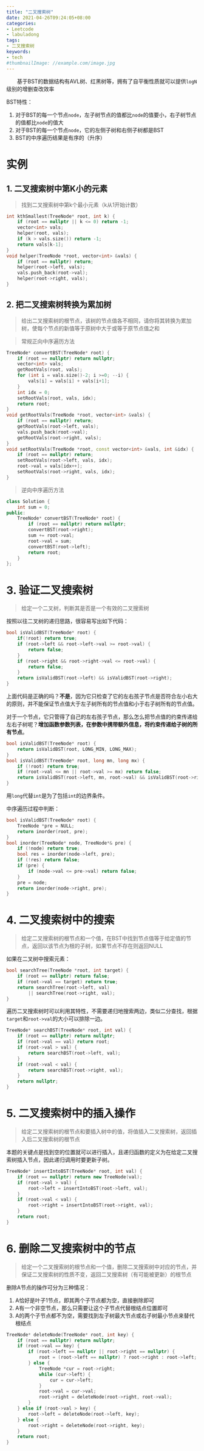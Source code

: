```yaml
---
title: "二叉搜索树"
date: 2021-04-26T09:24:05+08:00
categories:
- Leetcode
- labuladong
tags:
- 二叉搜索树
keywords:
- tech
#thumbnailImage: //example.com/image.jpg
---
```

　　基于BST的数据结构有AVL树、红黑树等，拥有了自平衡性质就可以提供`logN` 级别的增删查改效率
<!--more-->
BST特性：
1. 对于BST的每一个节点`node`，左子树节点的值都比`node`的值要小，右子树节点的值都比`node`的值大
2. 对于BST的每一个节点`node`，它的左侧子树和右侧子树都是BST
3. BST的中序遍历结果是有序的（升序）

# 实例
## 1. 二叉搜索树中第K小的元素
> 找到二叉搜索树中第k个最小元素（k从1开始计数）

```cpp
int kthSmallest(TreeNode* root, int k) {
    if (root == nullptr || k <= 0) return -1;
    vector<int> vals;
    helper(root, vals);
    if (k > vals.size()) return -1;
    return vals[k-1];
}
void helper(TreeNode *root, vector<int> &vals) {
    if (root == nullptr) return;
    helper(root->left, vals);
    vals.push_back(root->val);
    helper(root->right, vals);
}
```

## 2. 把二叉搜索树转换为累加树
> 给出二叉搜索树的根节点，该树的节点值各不相同，请你将其转换为累加树，使每个节点的新值等于原树中大于或等于原节点值之和

> 常规正向中序遍历方法

```cpp
TreeNode* convertBST(TreeNode* root) {
    if (root == nullptr) return nullptr;
    vector<int> vals;
    getRootVals(root, vals);
    for (int i = vals.size()-2; i >=0; --i) {
        vals[i] = vals[i] + vals[i+1];
    }
    int idx = 0;
    setRootVals(root, vals, idx);
    return root;
}
void getRootVals(TreeNode *root, vector<int> &vals) {
    if (root == nullptr) return;
    getRootVals(root->left, vals);
    vals.push_back(root->val);
    getRootVals(root->right, vals);
}
void setRootVals(TreeNode *root, const vector<int> &vals, int &idx) {
    if (root == nullptr) return;
    setRootVals(root->left, vals, idx);
    root->val = vals[idx++];
    setRootVals(root->right, vals, idx);
}
```

> 逆向中序遍历方法

```cpp
class Solution {
    int sum = 0;
public:
    TreeNode* convertBST(TreeNode* root) {
        if (root == nullptr) return nullptr;
        convertBST(root->right);
        sum += root->val;
        root->val = sum;
        convertBST(root->left);
        return root;
    }
};
```

# 3. 验证二叉搜索树
> 给定一个二叉树，判断其是否是一个有效的二叉搜索树

按照以往二叉树的递归思路，很容易写出如下代码：
```cpp
bool isValidBST(TreeNode* root) {
    if(!root) return true;
    if (root->left && root->left->val >= root->val) {
        return false;
    }
    if (root->right && root->right->val <= root->val) {
        return false;
    }
    return isValidBST(root->left) && isValidBST(root->right);
}
```

上面代码是正确的吗？**不是**，因为它只检查了它的左右孩子节点是否符合左小右大的原则，并不能保证节点值大于左子树所有的节点值和小于右子树所有的节点值。

对于一个节点，它只管得了自己的左右孩子节点，那么怎么把节点值的约束传递给左右子树呢？**增加函数参数列表，在参数中携带额外信息，将约束传递给子树的所有节点**。

```cpp
bool isValidBST(TreeNode* root) {
    return isValidBST(root, LONG_MIN, LONG_MAX);
}
bool isValidBST(TreeNode* root, long mn, long mx) {
    if (!root) return true;
    if (root->val <= mn || root->val >= mx) return false;
    return isValidBST(root->left, mn, root->val) && isValidBST(root->right, root->val, mx);
}
```
用`long`代替`int`是为了包括`int`的边界条件。

中序遍历过程中判断：
```cpp
bool isValidBST(TreeNode* root) {
    TreeNode *pre = NULL;
    return inorder(root, pre);
}
bool inorder(TreeNode* node, TreeNode*& pre) {
    if (!node) return true;
    bool res = inorder(node->left, pre);
    if (!res) return false;
    if (pre) {
        if (node->val <= pre->val) return false;
    }
    pre = node;
    return inorder(node->right, pre);
}
```

# 4. 二叉搜索树中的搜索
> 给定二叉搜索树的根节点和一个值，在BST中找到节点值等于给定值的节点，返回以该节点为根的子树，如果节点不存在则返回NULL

如果在二叉树中搜索元素：
```cpp
bool searchTree(TreeNode *root, int target) {
    if (root == nullptr) return false;
    if (root->val == target) return true;
    return searchTree(root->left, val)
        || searchTree(root->right, val);
}
```

遍历二叉搜索树时可以利用其特性，不需要递归地搜索两边，类似二分查找，根据`target`和`root->val`的大小可以排除一边。

```cpp
TreeNode* searchBST(TreeNode* root, int val) {
    if (root == nullptr) return nullptr;
    if (root->val == val) return root;
    if (root->val > val) {
        return searchBST(root->left, val);
    }
    if (root->val < val) {
        return searchBST(root->right, val);
    }
    return nullptr;
}
```

# 5. 二叉搜索树中的插入操作
> 给定二叉搜索树的根节点和要插入树中的值，将值插入二叉搜索树，返回插入后二叉搜索树的根节点

本题的关键点是找到空的位置就可以进行插入，且递归函数的定义为在给定二叉搜索树插入节点，因此递归调用时要更新子树。

```cpp
TreeNode* insertIntoBST(TreeNode* root, int val) {
    if (root == nullptr) return new TreeNode(val);
    if (root->val > val) {
        root->left = insertIntoBST(root->left, val);
    }
    if (root->val < val) {
        root->right = insertIntoBST(root->right, val);
    }
    return root;
}
```

# 6. 删除二叉搜索树中的节点
> 给定一个二叉搜索树的根节点和一个值，删除二叉搜索树中对应的节点，并保证二叉搜索树的性质不变，返回二叉搜索树（有可能被更新）的根节点

删除A节点的操作可分为三种情况：
1. A恰好是叶子1节点，即其两个子节点都为空，直接删除即可
2. A有一个非空节点，那么只需要让这个子节点代替根结点位置即可
3. A的两个子节点都不为空，需要找到左子树最大节点或右子树最小节点来替代根结点

```cpp
TreeNode* deleteNode(TreeNode* root, int key) {
    if (root == nullptr) return nullptr;
    if (root->val == key) {
        if (root->left == nullptr || root->right == nullptr) {
            root = (root->left == nullptr) ? root->right : root->left;
        } else {
            TreeNode *cur = root->right;
            while (cur->left) {
                cur = cur->left;
            }
            root->val = cur->val;
            root->right = deleteNode(root->right, root->val);
        }
    } else if (root->val > key) {
        root->left = deleteNode(root->left, key);
    } else {
        root->right = deleteNode(root->right, key);
    }
    return root;
}
```

